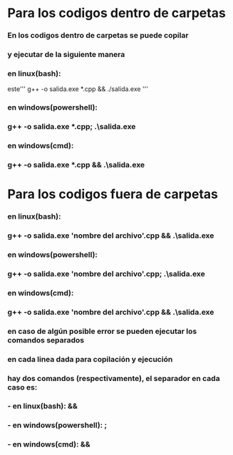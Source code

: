 # Para los codigos dentro de carpetas
### En los codigos dentro de carpetas se puede copilar
### y ejecutar de la siguiente manera
### en linux(bash):
 este'''
 g++ -o salida.exe *.cpp && ./salida.exe '''
### en windows(powershell):
### g++ -o salida.exe *.cpp; .\salida.exe
### en windows(cmd):
### g++ -o salida.exe *.cpp && .\salida.exe
# Para los codigos fuera de carpetas
### en linux(bash):
### g++ -o salida.exe 'nombre del archivo'.cpp && .\salida.exe
### en windows(powershell):
### g++ -o salida.exe 'nombre del archivo'.cpp; .\salida.exe
### en windows(cmd):
### g++ -o salida.exe 'nombre del archivo'.cpp && .\salida.exe

### en caso de algún posible error se pueden ejecutar los comandos separados
### en cada linea dada para copilación y ejecución 
### hay dos comandos (respectivamente), el separador en cada caso es:
### - en linux(bash):     && 
### - en windows(powershell):    ;
### - en windows(cmd):    &&

